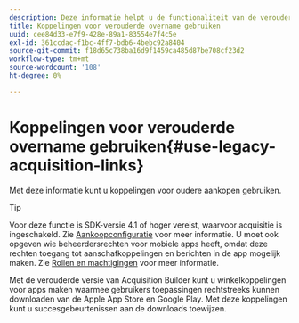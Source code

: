 ```yaml
---
description: Deze informatie helpt u de functionaliteit van de verouderde aanschafverbinding te gebruiken.
title: Koppelingen voor verouderde overname gebruiken
uuid: cee84d33-e7f9-428e-89a1-83554e7f4c5e
exl-id: 361ccdac-f1bc-4ff7-bdb6-4bebc92a8404
source-git-commit: f18d65c738ba16d9f1459ca485d87be708cf23d2
workflow-type: tm+mt
source-wordcount: '108'
ht-degree: 0%

---
```


# Koppelingen voor verouderde overname gebruiken{#use-legacy-acquisition-links}

Met deze informatie kunt u koppelingen voor oudere aankopen gebruiken.

>[!TIP]
>
>Voor deze functie is SDK-versie 4.1 of hoger vereist, waarvoor acquisitie is ingeschakeld. Zie [Aankoopconfiguratie](/help/using/acquisition-main/t-enable-acquisition.md) voor meer informatie. U moet ook opgeven wie beheerdersrechten voor mobiele apps heeft, omdat deze rechten toegang tot aanschafkoppelingen en berichten in de app mogelijk maken. Zie [Rollen en machtigingen](/help/using/gs/c-mob-roles-and-permissions.md) voor meer informatie.

Met de verouderde versie van Acquisition Builder kunt u winkelkoppelingen voor apps maken waarmee gebruikers toepassingen rechtstreeks kunnen downloaden van de Apple App Store en Google Play. Met deze koppelingen kunt u succesgebeurtenissen aan de downloads toewijzen.
